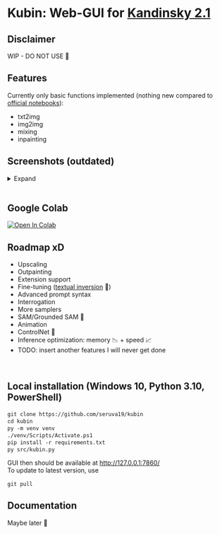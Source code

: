 
# Kubin: Web-GUI for [Kandinsky 2.1](https://github.com/ai-forever/Kandinsky-2/)


## Disclaimer

WIP - DO NOT USE 🛑
<br>

## Features

Currently only basic functions implemented (nothing new compared to [official notebooks](https://github.com/ai-forever/Kandinsky-2/tree/main/notebooks)):
* txt2img
* img2img
* mixing
* inpainting 


## Screenshots (outdated)
<details> 
<summary>Expand</summary>

### txt2img
	
![img](/sshots/t2i.png)
	
<br>

### img2img
	
![img](/sshots/i2i.png)

<br>

### mixing
	
![img](/sshots/mix.png)

<br>
	
### inpainting
    
![img](/sshots/inpaint.png)
	
</details>
<br>

## Google Colab

[![Open In Colab](https://colab.research.google.com/assets/colab-badge.svg)](https://colab.research.google.com/drive/1lx4lQS61hYb02BSoAoJUAVwPr7PhhkJt)
<br>

## Roadmap xD

* Upscaling
* Outpainting
* Extension support 
* Fine-tuning ([textual inversion](https://github.com/TheDenk/Kandinsky-2-textual-inversion) 👀)
* Advanced prompt syntax
* Interrogation
* More samplers
* SAM/Grounded SAM 🤩
* Animation
* ControlNet 🙏
* Inference optimization: memory 📉 + speed 📈
* TODO: insert another features I will never get done
<br>

## Local installation (Windows 10, Python 3.10, PowerShell)

```
git clone https://github.com/seruva19/kubin
cd kubin
py -m venv venv
./venv/Scripts/Activate.ps1
pip install -r requirements.txt
py src/kubin.py
```
GUI then should be available at http://127.0.0.1:7860/
<br>
To update to latest version, use
```
git pull

```

## Documentation

Maybe later 🤷
